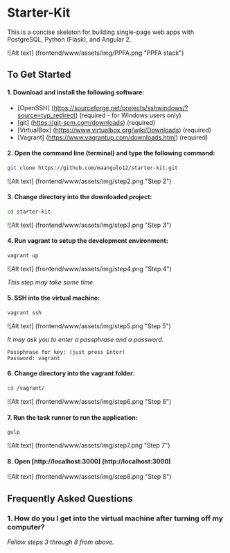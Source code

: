 # Starter-Kit

This is a concise skeleton for building single-page web apps with PostgreSQL, Python (Flask), and Angular 2.

![Alt text] (frontend/www/assets/img/PPFA.png "PPFA stack")

## To Get Started

#### 1. Download and install the following software:

+ [OpenSSH] (https://sourceforge.net/projects/sshwindows/?source=typ_redirect) (required - for Windows users only)
+ [git] (https://git-scm.com/downloads) (required)
+ [VirtualBox] (https://www.virtualbox.org/wiki/Downloads) (required)
+ [Vagrant] (https://www.vagrantup.com/downloads.html) (required)

#### 2. Open the command line (terminal) and type the following command:
>
```bash
git clone https://github.com/maangulo12/starter-kit.git
```

![Alt text] (frontend/www/assets/img/step2.png "Step 2")

#### 3. Change directory into the downloaded project:
>
```bash
cd starter-kit
```

![Alt text] (frontend/www/assets/img/step3.png "Step 3")

#### 4. Run vagrant to setup the development environment:
>
```bash
vagrant up
```

![Alt text] (frontend/www/assets/img/step4.png "Step 4")

*This step may take some time.*

#### 5. SSH into the virtual machine:
>
```bash
vagrant ssh
```

![Alt text] (frontend/www/assets/img/step5.png "Step 5")

*It may ask you to enter a passphrase and a password.* 

```
Passphrase for key: (just press Enter)
Password: vagrant
```

#### 6. Change directory into the vagrant folder:
>
```bash
cd /vagrant/
```

![Alt text] (frontend/www/assets/img/step6.png "Step 6")

#### 7. Run the task runner to run the application:
>
```bash
gulp
```

![Alt text] (frontend/www/assets/img/step7.png "Step 7")

#### 8. Open [http://localhost:3000] (http://localhost:3000)

![Alt text] (frontend/www/assets/img/step8.png "Step 8")

## Frequently Asked Questions

### 1. How do you I get into the virtual machine after turning off my computer?
*Follow steps 3 through 8 from above.*